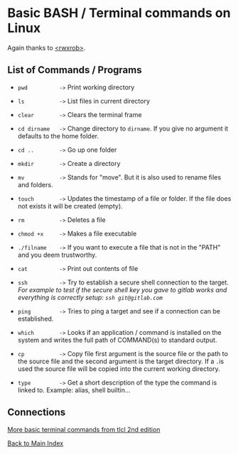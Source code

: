 # Basic BASH / Terminal commands on Linux

Again thanks to [\<rwxrob\>](https://duckduckgo.com/?q=rwxrob+github). 



## List of Commands / Programs

* `pwd          ->` Print working directory

* `ls           ->` List files in current directory

* `clear        ->` Clears the terminal frame

* `cd dirname   ->` Change directory to `dirname`. If you give no argument it defaults to the home folder.

* `cd ..        ->` Go up one folder

* `mkdir        ->` Create a directory

* `mv           ->` Stands for "move". But it is also used to rename files and folders.

* `touch        ->` Updates the timestamp of a file or folder. If the file does not exists it will be created (empty).

* `rm           ->` Deletes a file

* `chmod +x     ->` Makes a file executable

* `./filname    ->` If you want to execute a file that is not in the "PATH" and you deem trustworthy.

* `cat          ->` Print out contents of file

* `ssh          ->` Try to establish a secure shell connection to the target. *For example to test if the secure shell key you gave to gitlab works and everything is correctly setup: `ssh git@gitlab.com`*

* `ping         ->` Tries to ping a target and see if a connection can be established.

* `which        ->` Looks if an application / command is installed on the system and writes the full path of COMMAND(s) to standard output.

* `cp           ->` Copy file first argument is the source file or the path to the source file and the second argument is the target directory. If a `.`is used the source file will be copied into the current working directory.

* `type         ->` Get a short description of the type the command is linked to. Example: alias, shell builtin...


## Connections
[More basic terminal commands from tlcl 2nd edition](../zettel/0002--more-basic-bash-terminal-commands-tlcl-2nd-ed.md)

[Back to Main Index](../README.md)